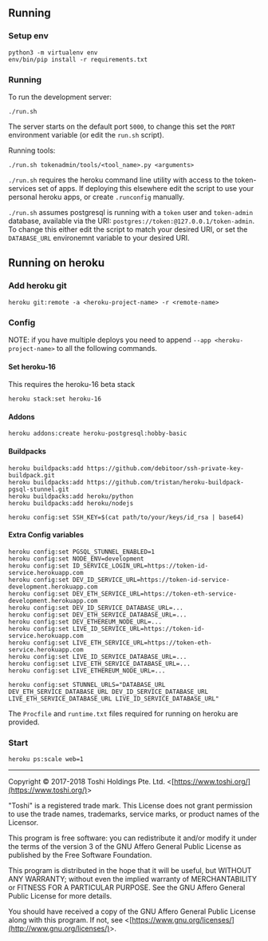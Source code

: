 ## Running

### Setup env

```
python3 -m virtualenv env
env/bin/pip install -r requirements.txt
```

### Running

To run the development server:

```
./run.sh
```

The server starts on the default port `5000`, to change this set the
`PORT` environment variable (or edit the `run.sh` script).

Running tools:

```
./run.sh tokenadmin/tools/<tool_name>.py <arguments>
```

`./run.sh` requires the heroku command line utility with access to the
token-services set of apps. If deploying this elsewhere edit the script
to use your personal heroku apps, or create `.runconfig` manually.

`./run.sh` assumes postgresql is running with a `token` user and
`token-admin` database, available via the URI: `postgres://token:@127.0.0.1/token-admin`.
To change this either edit the script to match your desired URI, or set the
`DATABASE_URL` environemnt variable to your desired URI.

## Running on heroku

### Add heroku git

```
heroku git:remote -a <heroku-project-name> -r <remote-name>
```

### Config

NOTE: if you have multiple deploys you need to append
`--app <heroku-project-name>` to all the following commands.

#### Set heroku-16

This requires the heroku-16 beta stack

```
heroku stack:set heroku-16
```

#### Addons

```
heroku addons:create heroku-postgresql:hobby-basic
```

#### Buildpacks

```
heroku buildpacks:add https://github.com/debitoor/ssh-private-key-buildpack.git
heroku buildpacks:add https://github.com/tristan/heroku-buildpack-pgsql-stunnel.git
heroku buildpacks:add heroku/python
heroku buildpacks:add heroku/nodejs

heroku config:set SSH_KEY=$(cat path/to/your/keys/id_rsa | base64)
```

#### Extra Config variables

```
heroku config:set PGSQL_STUNNEL_ENABLED=1
heroku config:set NODE_ENV=development
heroku config:set ID_SERVICE_LOGIN_URL=https://token-id-service.herokuapp.com
heroku config:set DEV_ID_SERVICE_URL=https://token-id-service-development.herokuapp.com
heroku config:set DEV_ETH_SERVICE_URL=https://token-eth-service-development.herokuapp.com
heroku config:set DEV_ID_SERVICE_DATABASE_URL=...
heroku config:set DEV_ETH_SERVICE_DATABASE_URL=...
heroku config:set DEV_ETHEREUM_NODE_URL=...
heroku config:set LIVE_ID_SERVICE_URL=https://token-id-service.herokuapp.com
heroku config:set LIVE_ETH_SERVICE_URL=https://token-eth-service.herokuapp.com
heroku config:set LIVE_ID_SERVICE_DATABASE_URL=...
heroku config:set LIVE_ETH_SERVICE_DATABASE_URL=...
heroku config:set LIVE_ETHEREUM_NODE_URL=...

heroku config:set STUNNEL_URLS="DATABASE_URL DEV_ETH_SERVICE_DATABASE_URL DEV_ID_SERVICE_DATABASE_URL LIVE_ETH_SERVICE_DATABASE_URL LIVE_ID_SERVICE_DATABASE_URL"
```

The `Procfile` and `runtime.txt` files required for running on heroku
are provided.

### Start

```
heroku ps:scale web=1
```

- - -

Copyright &copy; 2017-2018 Toshi Holdings Pte. Ltd. &lt;[https://www.toshi.org/](https://www.toshi.org/)&gt;

"Toshi" is a registered trade mark. This License does not grant
permission to use the trade names, trademarks, service marks, or
product names of the Licensor.

This program is free software: you can redistribute it and/or modify
it under the terms of the version 3 of the GNU Affero General Public License
as published by the Free Software Foundation.

This program is distributed in the hope that it will be useful,
but WITHOUT ANY WARRANTY; without even the implied warranty of
MERCHANTABILITY or FITNESS FOR A PARTICULAR PURPOSE. See the
GNU Affero General Public License for more details.

You should have received a copy of the GNU Affero General Public License
along with this program. If not, see &lt;[https://www.gnu.org/licenses/](http://www.gnu.org/licenses/)&gt;.
